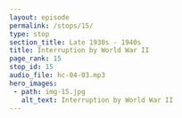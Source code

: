 ```yaml
---
layout: episode
permalink: /stops/15/
type: stop
section_title: Late 1930s - 1940s
title: Interruption by World War II
page_rank: 15
stop_id: 15
audio_file: hc-04-03.mp3
hero_images:
 - path: img-15.jpg
   alt_text: Interruption by World War II
---
```


<!--- TRANSCRIPT
In 1941, the Philippines fell under Japanese occupation. For a time, the Japanese did not allow the church to congregate. Through prayers in one accord, the church passed through this dark period of trial and reemerged with hope. Soon, the meetings of the church were restored, and the gospel prevailed amid the climate of fear and apprehension in people’s hearts. The number of those being saved steadily increased.

By 1945, American troops arrived to liberate the Philippines, forcing the Japanese troops to retreat, but not without wreaking havoc along the way.
-->